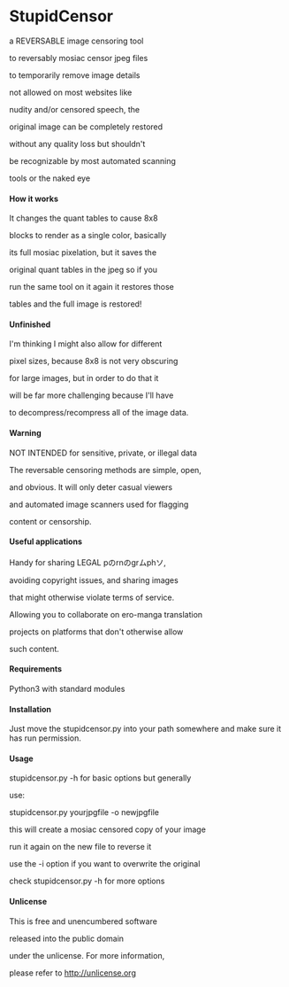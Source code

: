 StupidCensor
===========

a REVERSABLE image censoring tool

to reversably mosiac censor jpeg files

to temporarily remove image details

not allowed on most websites like

nudity and/or censored speech, the 

original image can be completely restored

without any quality loss but shouldn't

be recognizable by most automated scanning

tools or the naked eye

#### How it works

It changes the quant tables to cause 8x8

blocks to render as a single color, basically

its full mosiac pixelation, but it saves the

original quant tables in the jpeg so if you

run the same tool on it again it restores those

tables and the full image is restored!

#### Unfinished

I'm thinking I might also allow for different

pixel sizes, because 8x8 is not very obscuring

for large images, but in order to do that it

will be far more challenging because I'll have

to decompress/recompress all of the image data.

#### Warning

NOT INTENDED for sensitive, private, or
illegal data

The reversable censoring methods are simple, open,

and obvious. It will only deter casual viewers

and automated image scanners used for flagging

content or censorship.

#### Useful applications

Handy for sharing LEGAL pのrnのgrムphソ, 

avoiding copyright issues, and sharing images

that might otherwise violate terms of service.

Allowing you to collaborate on ero-manga translation

projects on platforms that don't otherwise allow

such content.

#### Requirements

Python3 with standard modules

#### Installation

Just move the stupidcensor.py into your path somewhere
and make sure it has run permission.

#### Usage

stupidcensor.py -h for basic options but generally

use:

 stupidcensor.py yourjpgfile -o newjpgfile

this will create a mosiac censored copy of your image

run it again on the new file to reverse it

use the -i option if you want to overwrite the original

check stupidcensor.py -h for more options

#### Unlicense

This is free and unencumbered software

released into the public domain

under the unlicense. For more information,

please refer to <http://unlicense.org>

